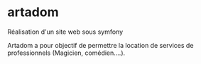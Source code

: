 # artadom

Réalisation d'un site web sous symfony

Artadom a pour objectif de permettre la location de services de professionnels (Magicien, comédien....).

